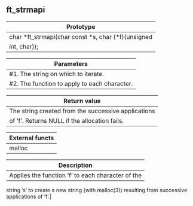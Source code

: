 ## ft_strmapi
|Prototype|
|---|
|char *ft_strmapi(char const *s, char (*f)(unsigned
int, char));|

|Parameters|
|---|
|#1. The string on which to iterate.|
|#2. The function to apply to each character.|

|Return value|
|---|
|The string created from the successive applications
of ’f’. Returns NULL if the allocation fails.|

|External functs|
|---|
|malloc|

|Description|
|---|
|Applies the function ’f’ to each character of the
string ’s’ to create a new string (with malloc(3))
resulting from successive applications of ’f’.|
